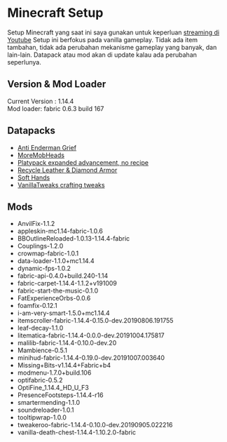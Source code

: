 # Minecraft Setup

Setup Minecraft yang saat ini saya gunakan untuk keperluan [streaming di Youtube](https://www.youtube.com/channel/UCVtBp-nNJfU2P7rDInTNcVg)
Setup ini berfokus pada vanilla gameplay.
Tidak ada item tambahan, tidak ada perubahan mekanisme gameplay yang banyak, dan lain-lain.
Datapack atau mod akan di update kalau ada perubahan seperlunya.

## Version & Mod Loader

Current Version : 1.14.4  
Mod loader: fabric 0.6.3 build 167

## Datapacks

- [Anti Enderman Grief][VanillaTweaks]
- [MoreMobHeads][VanillaTweaks]
- [Platypack expanded advancement, no recipe](https://www.curseforge.com/minecraft/customization/platys-advancement-and-recipe-pack)
- [Recycle Leather & Diamond Armor](https://www.planetminecraft.com/mod/leather-amp-diamond-armor-recycling/)
- [Soft Hands](https://www.planetminecraft.com/mod/glass-drop/)
- [VanillaTweaks crafting tweaks][VanillaTweaks]

[VanillaTweaks]:https://vanillatweaks.net/

## Mods

- AnvilFix-1.1.2
- appleskin-mc1.14-fabric-1.0.6
- BBOutlineReloaded-1.0.13-1.14.4-fabric
- Couplings-1.2.0
- crowmap-fabric-1.0.1
- data-loader-1.1.0+mc1.14.4
- dynamic-fps-1.0.2
- fabric-api-0.4.0+build.240-1.14
- fabric-carpet-1.14.4-1.1.2+v191009
- fabric-start-the-music-0.1.0
- FatExperienceOrbs-0.0.6
- foamfix-0.12.1
- i-am-very-smart-1.5.0+mc1.14.4
- itemscroller-fabric-1.14.4-0.15.0-dev.20190806.191755
- leaf-decay-1.1.0
- litematica-fabric-1.14.4-0.0.0-dev.20191004.175817
- malilib-fabric-1.14.4-0.10.0-dev.20
- Mambience-0.5.1
- minihud-fabric-1.14.4-0.19.0-dev.20191007.003640
- Missing+Bits-v1.14.4+Fabric+b4
- modmenu-1.7.0+build.106
- optifabric-0.5.2
- OptiFine_1.14.4_HD_U_F3
- PresenceFootsteps-1.14.4-r16
- smartermending-1.1.0
- soundreloader-1.0.1
- tooltipwrap-1.0.0
- tweakeroo-fabric-1.14.4-0.10.0-dev.20190905.022216
- vanilla-death-chest-1.14.4-1.10.2.0-fabric
